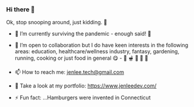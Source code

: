### Hi there 👋

<!--
**jenlee-tech/jenlee-tech** is a ✨ _special_ ✨ repository because its `README.md` (this file) appears on your GitHub profile. -->

Ok, stop snooping around, just kidding.  🤣 


- 🔭 I’m currently surviving the pandemic - enough said! 🧬
- 👯 I’m open to collaboration but I do have keen interests in the following areas: education, healthcare/wellness industry, fantasy, gardening, running, cooking or just food in general 😋 - 🍗 🫕 🍿 🍛 🍠

- 📫 How to reach me: jenlee.tech@gmail.com
- 🔗 Take a look at my portfolio: https://www.jenleedev.com/
- ⚡ Fun fact: ...Hamburgers were invented in Connecticut

